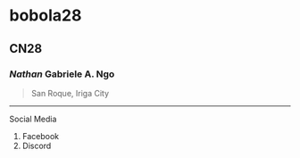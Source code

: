 # bobola28
## CN28
### *Nathan* Gabriele A. Ngo
>San Roque, Iriga City
---
Social Media
1. Facebook
2. Discord
[](https://m.media-amazon.com/images/S/pv-target-images/8c2fd5a5e254ac095ae8ab80c0c3a6e4cd863a88476c49769e9de03f6b4a3b7f.jpg)
